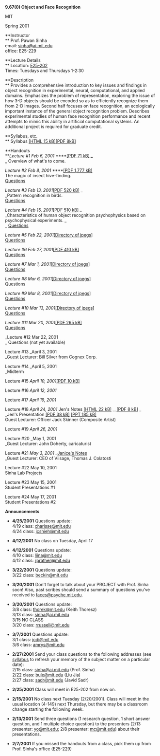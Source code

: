 **9.67(0) Object and Face Recognition**

MIT

Spring 2001



**Instructor  
** Prof. Pawan Sinha  
email: [sinha@ai.mit.edu](mailto:sinha@ai.mit.edu)  
office: E25-229

**Lecture Details  
** Location: [E25-202  
](http://whereis.mit.edu/bin/map?locate=bldg_e25)Times: Tuesdays and Thursdays
1-2:30

**Description  
** Provides a comprehensive introduction to key issues and findings in object
recognition in experimental, neural, computational, and applied domains.
Emphasizes the problem of representation, exploring the issue of how 3-D
objects should be encoded so as to efficiently recognize them from 2-D images.
Second half focuses on face recognition, an ecologically important instance of
the general object recognition problem. Describes experimental studies of
human face recognition performance and recent attempts to mimic this ability
in artificial computational systems. An additional project is required for
graduate credit.

**Syllabus, etc.  
** Syllabus [[HTML 15 kB]](syllabus.html)[[PDF 8kB]](syllabus.pdf)

**Handouts  
**_Lecture #1 Feb 6, 2001_ ****[[PDF 71 kB] _  
_](overviewLecture1--Feb62001.pdf)    Overview of what's to come.

_Lecture #2 Feb 8, 2001_ ****[[PDF 1,777 kB]  
](lecture2_insectsFeb82001.pdf)    The magic of insect hive-finding.  
    [Questions](Questions/Q02082001.htm)

_Lecture #3 Feb 13, 2001_[[PDF 520 kB]](pigeons_lecture.pdf) _  
    _Pattern recognition in birds.  
    [Questions](Questions/Q02132001.htm)

_Lecture #4 Feb 15, 2001_[[PDF 510
kB]](Feb15HumanObjectRecognitionPsychophysics/human_Obj_recog.pdf) _  
   _Characteristics of human object recognition psychophysics based on
psychophysical experiments. _  
   _ [Questions](Questions/Q02152001.htm)

_Lecture #5 Feb 22, 2001_[[Directory of jpegs]  
](Feb22)    [Questions](Questions/Q02222001.htm)

_Lecture #6 Feb 27, 2001_[[PDF 410 kB]  
](Feb27BrainDamage/brain_damage.pdf)    [Questions](Questions/Q02272001.htm)

_Lecture #7 Mar 1, 2001_[[Directory of jpegs]](March1)  
    [Questions](Questions/Q03012001.htm)

_Lecture #8 Mar 6, 2001_[[Directory of jpegs]](March6)  
    [Questions](Questions/Q03062001.htm)

_Lecture #9 Mar 8, 2001_[[Directory of
jpegs]](March8StatisticalPatternRecognition)  
    [Questions](Questions/Q03082001.htm)

_Lecture #10 Mar 13, 2001_[[Directory of jpegs]](March13)  
    [Questions](Questions/Q03132001.htm)

_Lecture #11 Mar 20, 2001_[[PDF 265 kB]
](March20ImageSegmentation/sementation_lecture.pdf)  
    [Questions](Questions/Q03202001.htm)

_Lecture #12 Mar 22, 2001  
_    Questions (not yet available)

Lecture #13 _April 3, 2001  
    _Guest Lecturer: Bill Silver from Cognex Corp.

Lecture #14 _April 5, 2001  
    _Midterm

Lecture #15 _April 10, 2001_[[PDF 10 kB]](April10Faces/FacesSpecial.pdf)

Lecture #16 _April 12, 2001_

Lecture #17 _April 19, 2001_

Lecture #18 _April 24, 2001_ Jen's Notes [[HTML 22 kB]](April24/4-24notes.htm)
__[[PDF 8 kB]](April24/4-24notes.pdf) _  
    _Jen's Presentation [[PDF 38 kB]](April24/FaceRecallSys.pdf) [[PPT 185 kB]](April24/FaceRecallSys.ppt)  
   Guest Lecturer: Officer Jack Skinner (Composite Artist)

Lecture #19 _April 26, 2001_

Lecture #20 _May 1, 2001  
    _Guest Lecturer: John Doherty, caricaturist

Lecture #21 _May 3, 2001_ _[Janice's Notes](May3/JaniceNotes.txt)  
    _Guest Lecturer: CEO of Viisage, Thomas J. Colatosti

Lecture #22 May 10, 2001  
    Sinha Lab Projects

Lecture #23 May 15, 2001  
    Student Presentations #1

Lecture #24 May 17, 2001  
    Student Presentations #2

**Announcements**

  * **4/25/2001** Questions update:  
    4/19 class: [charisse@mit.edu  
](mailto:charisse@mit.edu)    4/24 class:
[jcshieh@mit.edu](mailto:jcshieh@mit.edu)

  * **4/12/2001** No class on Tuesday, April 17
  * **4/12/2001** Questions update:  
    4/10 class: [liina@mit.edu  
](mailto:liina@mit.edu)    4/12 class:
[rprather@mit.edu](mailto:rprather@mit.edu)

  * **3/22/2001** Questions update:  
    3/22 class: [beckin@mit.edu](mailto:beckin@mit.edu)
  * **3/20/2001** Don't forget to talk about your PROJECT with Prof. Sinha soon! Also, past scribes should send a summary of questions you've received to [faces@psyche.mit.edu](mailto:faces@psyche.mit.edu).
  * **3/20/2001** Questions update:  
    3/8 class: [thorek@mit.edu](mailto:thorek@mit.edu) (Keith Thoresz)  
    3/13 class: [sinha@ai.mit.edu  
](mailto:sinha@ai.mit.edu)    3/15 NO CLASS  
    3/20 class: [rrussell@mit.edu](mailto:rrussell@mit.edu)
  * **3/7/2001** Questions update:  
    3/1 class: [jodi@mit.edu  
](mailto:jodi@mit.edu)    3/6 class: [amrys@mit.edu](mailto:amrys@mit.edu)

  * **2/27/2001** Send your class questions to the following addresses (see [syllabus](syllabus.html) to refresh your memory of the subject matter on a particular date):  
    2/15 class: [sinha@ai.mit.edu](mailto:sinha@ai.mit.edu) (Prof. Sinha)  
    2/22 class: [bule@mit.edu](mailto:bule@mit.edu) (Liu Jia)  
    2/27 class: [sadr@mit.edu](mailto:sadr@mit.edu) (Javid Sadr)
  * **2/25/2001** Class will meet in E25-202 from now on.
  * **2/15/2001** No class next Tuesday (2/20/2001). Class will meet in the usual location (4-149) next Thursday, but there may be a classroom change starting the following week.
  * **2/13/2001** Send three questions (1 research question, 1 short answer question, and 1 multiple choice question) to the presenters (2/13 presenter: [yo@mit.edu](mailto:yo@mit.edu); 2/8 presenter: [mc@mit.edu](mailto:mc@mit.edu)) about their presentations.
  * **2/7/2001** If you missed the handouts from a class, pick them up from Prof. Sinha's office (E25-229)

